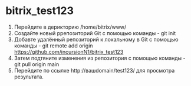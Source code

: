 # bitrix_test123
1)  Перейдите в дерикторию /home/bitrix/www/
2)  Создайте новый ррепозиторий Git с помощью команды - git init
3)  Добавте удалённый репозиторий к локальному в Git с помощью команды - git remote add origin https://github.com/incursionN1/bitrix_test123
4)  Затем подтяните изменения из репозитория с помощью команды - git pull origin  main
5)  Перейдите по ссылке http://вашdomain/test123/ для просмотра результата.

